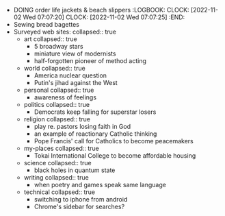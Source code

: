 - DOING order life jackets & beach slippers
  :LOGBOOK:
  CLOCK: [2022-11-02 Wed 07:07:20]
  CLOCK: [2022-11-02 Wed 07:07:25]
  :END:
- Sewing bread bagettes
- Surveyed web sites:
  collapsed:: true
	- art
	  collapsed:: true
		- 5 broadway stars
		- miniature view of modernists
		- half-forgotten pioneer of method acting
	- world
	  collapsed:: true
		- America nuclear question
		- Putin's jihad against the West
	- personal
	  collapsed:: true
		- awareness of feelings
	- politics
	  collapsed:: true
		- Democrats keep falling for superstar losers
	- religion
	  collapsed:: true
		- play re. pastors losing faith in God
		- an example of reactionary Catholic thinking
		- Pope Francis' call for Catholics to become peacemakers
	- my-places
	  collapsed:: true
		- Tokai International College to become affordable housing
	- science
	  collapsed:: true
		- black holes in quantum state
	- writing
	  collapsed:: true
		- when poetry and games speak same language
	- technical
	  collapsed:: true
		- switching to iphone from android
		- Chrome's sidebar for searches?